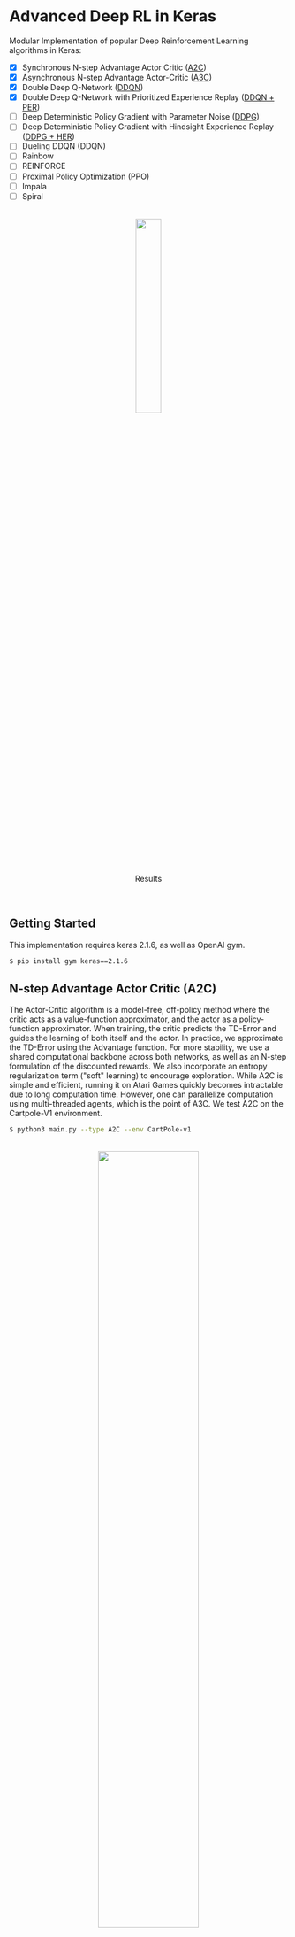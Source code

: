 # Advanced Deep RL in Keras

Modular Implementation of popular Deep Reinforcement Learning algorithms in Keras:

- [x] Synchronous N-step Advantage Actor Critic ([A2C](https://github.com/germain-hug/Advanced-Deep-RL-Keras#n-step-advantage-actor-critic-a2c))
- [x] Asynchronous N-step Advantage Actor-Critic ([A3C](https://github.com/germain-hug/Advanced-Deep-RL-Keras#n-step-asynchronous-advantage-actor-critic-a3c))
- [x] Double Deep Q-Network ([DDQN](https://github.com/germain-hug/Advanced-Deep-RL-Keras#double-deep-q-network-ddqn))
- [x] Double Deep Q-Network with Prioritized Experience Replay  ([DDQN + PER](https://github.com/germain-hug/Advanced-Deep-RL-Keras#))
- [ ] Deep Deterministic Policy Gradient with Parameter Noise ([DDPG](https://github.com/germain-hug/Advanced-Deep-RL-Keras#deep-deterministic-policy-gradient-ddpg))
- [ ] Deep Deterministic Policy Gradient with Hindsight Experience Replay ([DDPG + HER](https://github.com/germain-hug/Advanced-Deep-RL-Keras#deep-deterministic-policy-gradient-with-hindsight-experience-replay-ddpg--her))
- [ ] Dueling DDQN (DDQN)
- [ ] Rainbow
- [ ] REINFORCE
- [ ] Proximal Policy Optimization (PPO)
- [ ] Impala
- [ ] Spiral

<br />
<div align="center">
<img width="30%" src ="https://github.com/germain-hug/Advanced-Deep-RL-Keras/blob/master/results/a2c.gif?raw=true" />
<p style="text-align=center";> Results </p></div>  
<br />

## Getting Started

This implementation requires keras 2.1.6, as well as OpenAI gym.
``` bash
$ pip install gym keras==2.1.6
```

## N-step Advantage Actor Critic (A2C)
The Actor-Critic algorithm is a model-free, off-policy method where the critic acts as a value-function approximator, and the actor as a policy-function approximator. When training, the critic predicts the TD-Error and guides the learning of both itself and the actor. In practice, we approximate the TD-Error using the Advantage function. For more stability, we use a shared computational backbone across both networks, as well as an N-step formulation of the discounted rewards. We also incorporate an entropy regularization term ("soft" learning) to encourage exploration. While A2C is simple and efficient, running it on Atari Games quickly becomes intractable due to long computation time. However, one can parallelize computation using multi-threaded agents, which is the point of A3C. We test A2C on the Cartpole-V1 environment.

```bash
$ python3 main.py --type A2C --env CartPole-v1
```
<br />
<div align="center">
<img width="60%" src ="https://github.com/germain-hug/Advanced-Deep-RL-Keras/blob/master/results/a2c.png?raw=true" /></div>  
<br />

## N-step Asynchronous Advantage Actor Critic (A3C)
In a similar fashion as the A2C algorithm, the implementation of A3C incorporates asynchronous weight updates, allowing for much faster computation. We use multiple agents to perform gradient ascent asynchronously, over multiple threads. We test A3C on the Atari Breakout environment.

```bash
$ python3 main.py --type A3C --env BreakoutNoFrameskip-v4 --is_atari --nb_episodes 10000 --n_threads 16
$ python3 main.py --type A3C --env CartPole-v1 --nb_episodes 10000 --n_threads 16
```

## Double Deep Q-Network (DDQN)
The original DQN algorithm is used to estimate Q-values, ie. predict actions values for every state. Using an epsilon-greedy policy, we can update our Q-values, leveraging the Bellman equation, and by sampling from experience using Experience Replay. Furthermore, for a more stable and accurate estimation of our Q-values, we use a second network (the _target_ network) for prediction. This second network is updated at a slower rate Tau, at every training step.

```bash
$ python3 main.py --type DDQN --env BreakoutNoFrameskip-v4 --is_atari
$ python3 main.py --type DDQN --env CartPole-v1 --batch_size 512
```

<br />
<div align="center">
<img width="60%" src ="https://github.com/germain-hug/Advanced-Deep-RL-Keras/blob/master/results/ddqn.png?raw=true" /></div>  
<br />

## Double Deep Q-Network with Prioritized Experience Replay (DDQN + PER)


```bash
$ python3 main.py --type DDQN --env BreakoutNoFrameskip-v4 --is_atari
$ python3 main.py --type DDQN --env CartPole-v1 --batch_size 512
```


## Deep Deterministic Policy Gradient (DDPG)
The DDPG algorithm is a model-free, off-policy algorithm for continuous action spaces. Similarly to A2C, it is an actor-critic algorithm in which the actor is trained on a deterministic target policy, and the critic predicts Q-Values. In order to reduce variance and increase stability, we use experience replay and separate target networks. Moreover, as hinted by [OpenAI](https://blog.openai.com/better-exploration-with-parameter-noise/), we encourage exploration through parameter space noise (as opposed to traditional action space noise). We test DDPG on the Lunar Lander environment.

```bash
$ python3 main.py --type DDPG --env LunarLanderContinuous-v2
```

## Deep Deterministic Policy Gradient with Hindsight Experience Replay (DDPG + HER)
Hindsight Experience Replay (HER) brings an improvement to both discrete and continuous action space off-policy methods. It is particularly suited for robotics application as it enables efficient learning from _sparse_ and _binary_ rewards. HER formulates the problem as a multi-goal task, where new goals are being sampled at the start of each episode through a specific strategy.


# Visualization & Monitoring

### Tensorboard monitoring
Using tensorboard, you can monitor the agent's score as it is training. When training, a log folder with the name matching the chosen environment will be created. For example, to follow the A2C progression on CartPole-v1, simply run:
```bash
$ tensorboard --logdir=A2C/tensorboard_CartPole-v1/
```
### Results plotting
When training with the argument --gather_stats, a log file is generated containing scores averaged over 10 games at every episode: `logs.csv`. Using [plotly](https://plot.ly/), you can visualize the average reward per episode.
To do so, you will first need to install plotly and get a [free licence](https://plot.ly/python/getting-started/).
```bash
pip3 install plotly
```
To set up your credentials, run:
```python
import plotly
plotly.tools.set_credentials_file(username='<your_username>', api_key='<your_key>')
```
Finally, to plot the results, run:
```bash
python3 utils/plot_results.py <path_to_your_log_file>
```

# Acknowledgments

- Memory Buffer template by [Patrick Emami](http://pemami4911.github.io/)
- Atari Environment Helper Class template by [ShanHaoYu](https://github.com/ShanHaoYu/Deep-Q-Network-Breakout/blob/master/environment.py)
- Atari Environment Wrappers by [OpenAI](github.com/openai/baselines/blob/master/baselines/common/atari_wrappers.py)

# References (Papers)

- [Advantage Actor Critic (A2C)](https://papers.nips.cc/paper/1786-actor-critic-algorithms.pdf)
- [Asynchronous Advantage Actor Critic (A3C)](https://arxiv.org/pdf/1602.01783.pdf)
- [Deep Deterministic Policy Gradient (DDPG)](http://proceedings.mlr.press/v32/silver14.pdf)
- [Hindsight Experience Replay (HER)](https://arxiv.org/pdf/1707.01495.pdf)
